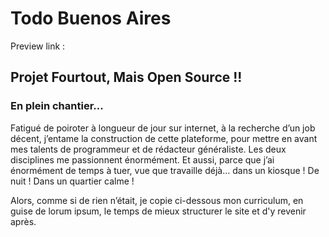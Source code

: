 # Todo Buenos Aires

Preview link :

## Projet Fourtout, Mais Open Source !!

### En plein chantier...

Fatigué de poiroter à longueur de jour sur internet, à la recherche d’un job décent, j’entame la construction de cette plateforme, pour mettre en avant mes talents de programmeur et de rédacteur généraliste. Les deux disciplines me passionnent énormément. Et aussi, parce que j’ai énormément de temps à tuer, vue que travaille déjà… dans un kiosque ! De nuit ! Dans un quartier calme !

Alors, comme si de rien n’était, je copie ci-dessous mon curriculum, en guise de lorum ipsum, le temps de mieux structurer le site et d'y revenir après.
